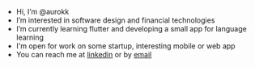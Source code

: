 - Hi, I’m @aurokk
- I’m interested in software design and financial technologies 
- I’m currently learning flutter and developing a small app for language learning
- I'm open for work on some startup, interesting mobile or web app
- You can reach me at [linkedin](https://www.linkedin.com/in/aurokk) or by [email](aurokkez@gmail.com)
